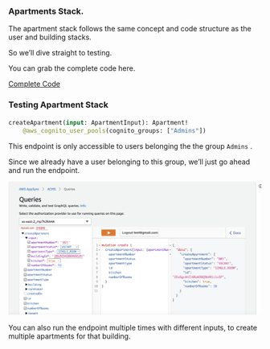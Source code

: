 ### Apartments Stack.

The apartment stack follows the same concept  and code structure as the user and building stacks. 

So we’ll dive straight to testing.

You can grab the complete code here.

[Complete Code](https://github.com/trey-rosius/apartment_complex_management_system/blob/master/lib/apartment-lambda-stack.ts)

### Testing Apartment Stack

```graphql
createApartment(input: ApartmentInput): Apartment!
    @aws_cognito_user_pools(cognito_groups: ["Admins"])
```

This endpoint is only accessible to users belonging the the group `Admins` .

Since we already have a user belonging to this group, we’ll just go ahead and run the endpoint.

![alt text](https://raw.githubusercontent.com/trey-rosius/apartment_complex_management_system/master/assets/testing_apartment_stack.png)

You can also run the endpoint multiple times with different inputs, to create multiple apartments for that building.
